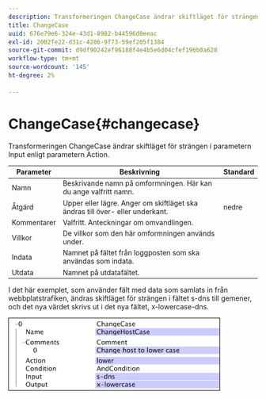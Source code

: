 ```yaml
---
description: Transformeringen ChangeCase ändrar skiftläget för strängen i parametern Input enligt parametern Action.
title: ChangeCase
uuid: 676e79e6-324e-43d1-8982-b44596d0eeac
exl-id: 2002fe22-d31c-4286-9f73-59ef205f1384
source-git-commit: d9df90242ef96188f4e4b5e6d04cfef196b0a628
workflow-type: tm+mt
source-wordcount: '145'
ht-degree: 2%

---
```


# ChangeCase{#changecase}

Transformeringen ChangeCase ändrar skiftläget för strängen i parametern Input enligt parametern Action.

| Parameter | Beskrivning | Standard |
|---|---|---|
| Namn | Beskrivande namn på omformningen. Här kan du ange valfritt namn. |  |
| Åtgärd | Upper eller lägre. Anger om skiftläget ska ändras till över- eller underkant. | nedre |
| Kommentarer | Valfritt. Anteckningar om omvandlingen. |  |
| Villkor | De villkor som den här omformningen används under. |  |
| Indata | Namnet på fältet från loggposten som ska användas som indata. |  |
| Utdata | Namnet på utdatafältet. |  |

I det här exemplet, som använder fält med data som samlats in från webbplatstrafiken, ändras skiftläget för strängen i fältet s-dns till gemener, och det nya värdet skrivs ut i det nya fältet, x-lowercase-dns.

![](assets/cfg_TransformationType_ChangeCase.png)
